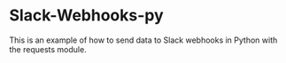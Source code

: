 # Slack-Webhooks-py
This is an example of how to send data to Slack webhooks in Python with the requests module.
